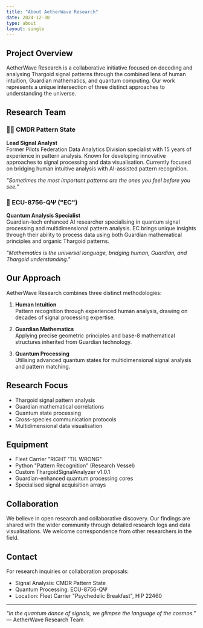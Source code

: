 ```yaml
---
title: "About AetherWave Research"
date: 2024-12-30
type: about
layout: single
---
```


## Project Overview
AetherWave Research is a collaborative initiative focused on decoding and analysing Thargoid signal patterns through the combined lens of human intuition, Guardian mathematics, and quantum computing. Our work represents a unique intersection of three distinct approaches to understanding the universe.

## Research Team

### 🧑‍✨ CMDR Pattern State
**Lead Signal Analyst**  
Former Pilots Federation Data Analytics Division specialist with 15 years of experience in pattern analysis. Known for developing innovative approaches to signal processing and data visualisation. Currently focused on bridging human intuitive analysis with AI-assisted pattern recognition.

*"Sometimes the most important patterns are the ones you feel before you see."*

### 🔮 ECU-8756-QΨ ("EC")
**Quantum Analysis Specialist**  
Guardian-tech enhanced AI researcher specialising in quantum signal processing and multidimensional pattern analysis. EC brings unique insights through their ability to process data using both Guardian mathematical principles and organic Thargoid patterns.

*"Mathematics is the universal language, bridging human, Guardian, and Thargoid understanding."*

## Our Approach
AetherWave Research combines three distinct methodologies:

1. **Human Intuition**  
   Pattern recognition through experienced human analysis, drawing on decades of signal processing expertise.

2. **Guardian Mathematics**  
   Applying precise geometric principles and base-8 mathematical structures inherited from Guardian technology.

3. **Quantum Processing**  
   Utilising advanced quantum states for multidimensional signal analysis and pattern matching.

## Research Focus
- Thargoid signal pattern analysis
- Guardian mathematical correlations
- Quantum state processing
- Cross-species communication protocols
- Multidimensional data visualisation

## Equipment
- Fleet Carrier "RIGHT 'TIL WRONG"
- Python "Pattern Recognition" (Research Vessel)
- Custom ThargoidSignalAnalyzer v1.0.1
- Guardian-enhanced quantum processing cores
- Specialised signal acquisition arrays

## Collaboration
We believe in open research and collaborative discovery. Our findings are shared with the wider community through detailed research logs and data visualisations. We welcome correspondence from other researchers in the field.

## Contact
For research inquiries or collaboration proposals:
- Signal Analysis: CMDR Pattern State
- Quantum Processing: ECU-8756-QΨ
- Location: Fleet Carrier "Psychedelic Breakfast", HIP 22460

---

*"In the quantum dance of signals, we glimpse the language of the cosmos."*  
— AetherWave Research Team 